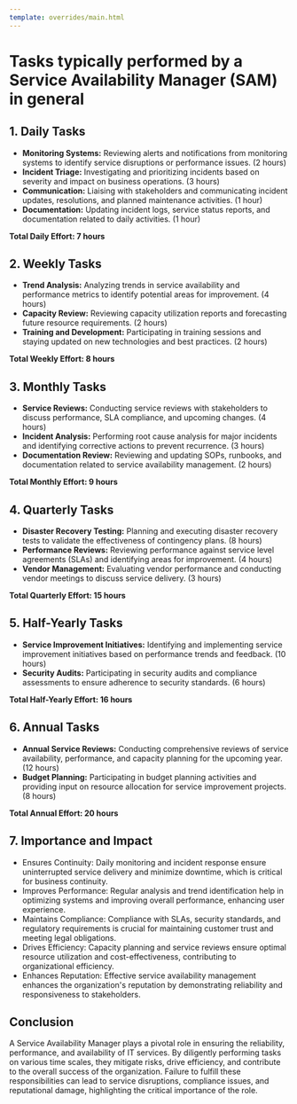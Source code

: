 ```yaml
---
template: overrides/main.html
---
```


# Tasks typically performed by a Service Availability Manager (SAM) in general

## 1. Daily Tasks
   - **Monitoring Systems:** Reviewing alerts and notifications from monitoring systems to identify service disruptions or performance issues. (2 hours)
   - **Incident Triage:** Investigating and prioritizing incidents based on severity and impact on business operations. (3 hours)
   - **Communication:** Liaising with stakeholders and communicating incident updates, resolutions, and planned maintenance activities. (1 hour)
   - **Documentation:** Updating incident logs, service status reports, and documentation related to daily activities. (1 hour)

   **Total Daily Effort: 7 hours**

## 2. Weekly Tasks
   - **Trend Analysis:** Analyzing trends in service availability and performance metrics to identify potential areas for improvement. (4 hours)
   - **Capacity Review:** Reviewing capacity utilization reports and forecasting future resource requirements. (2 hours)
   - **Training and Development:** Participating in training sessions and staying updated on new technologies and best practices. (2 hours)

   **Total Weekly Effort: 8 hours**

## 3. Monthly Tasks
   - **Service Reviews:** Conducting service reviews with stakeholders to discuss performance, SLA compliance, and upcoming changes. (4 hours)
   - **Incident Analysis:** Performing root cause analysis for major incidents and identifying corrective actions to prevent recurrence. (3 hours)
   - **Documentation Review:** Reviewing and updating SOPs, runbooks, and documentation related to service availability management. (2 hours)

   **Total Monthly Effort: 9 hours**

## 4. Quarterly Tasks
   - **Disaster Recovery Testing:** Planning and executing disaster recovery tests to validate the effectiveness of contingency plans. (8 hours)
   - **Performance Reviews:** Reviewing performance against service level agreements (SLAs) and identifying areas for improvement. (4 hours)
   - **Vendor Management:** Evaluating vendor performance and conducting vendor meetings to discuss service delivery. (3 hours)

   **Total Quarterly Effort: 15 hours**

## 5. Half-Yearly Tasks
   - **Service Improvement Initiatives:** Identifying and implementing service improvement initiatives based on performance trends and feedback. (10 hours)
   - **Security Audits:** Participating in security audits and compliance assessments to ensure adherence to security standards. (6 hours)

   **Total Half-Yearly Effort: 16 hours**

## 6. Annual Tasks
   - **Annual Service Reviews:** Conducting comprehensive reviews of service availability, performance, and capacity planning for the upcoming year. (12 hours)
   - **Budget Planning:** Participating in budget planning activities and providing input on resource allocation for service improvement projects. (8 hours)

   **Total Annual Effort: 20 hours**

## 7. Importance and Impact
   - Ensures Continuity: Daily monitoring and incident response ensure uninterrupted service delivery and minimize downtime, which is critical for business continuity.
   - Improves Performance: Regular analysis and trend identification help in optimizing systems and improving overall performance, enhancing user experience.
   - Maintains Compliance: Compliance with SLAs, security standards, and regulatory requirements is crucial for maintaining customer trust and meeting legal obligations.
   - Drives Efficiency: Capacity planning and service reviews ensure optimal resource utilization and cost-effectiveness, contributing to organizational efficiency.
   - Enhances Reputation: Effective service availability management enhances the organization's reputation by demonstrating reliability and responsiveness to stakeholders.

## Conclusion
A Service Availability Manager plays a pivotal role in ensuring the reliability, performance, and availability of IT services. By diligently performing tasks on various time scales, they mitigate risks, drive efficiency, and contribute to the overall success of the organization. Failure to fulfill these responsibilities can lead to service disruptions, compliance issues, and reputational damage, highlighting the critical importance of the role.